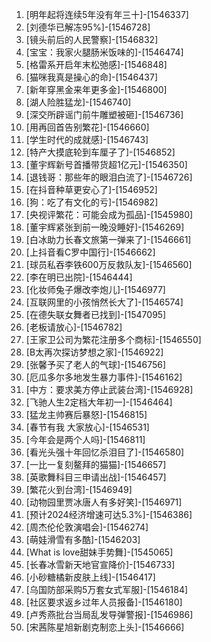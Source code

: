 
1. [明年起将连续5年没有年三十]-[1546337]
1. [刘德华已解冻95%]-[1546728]
1. [镜头前后的人民警察]-[1546832]
1. [宝宝：我家火腿肠米饭味的]-[1546474]
1. [格雷系开启年末松弛感]-[1546848]
1. [猫咪我真是操心的命]-[1546437]
1. [新年穿黑金来年更多金]-[1546800]
1. [湖人险胜猛龙]-[1546740]
1. [深交所辟谣门前牛雕塑被砸]-[1546736]
1. [用再回首告别繁花]-[1546660]
1. [学生时代的成就感]-[1546743]
1. [特产大摸底轮到车厘子了]-[1546852]
1. [董宇辉新号首播带货超1亿元]-[1546350]
1. [退钱哥：那些年的眼泪白流了]-[1546726]
1. [在抖音种草更安心了]-[1546952]
1. [狗：吃了有文化的亏]-[1546982]
1. [央视评繁花：可能会成为孤品]-[1545980]
1. [董宇辉紧张到前一晚没睡好]-[1546269]
1. [白冰助力长春文旅第一弹来了]-[1546661]
1. [上抖音看C罗中国行]-[1546662]
1. [球员私吞李铁600万反救队友]-[1546560]
1. [李在明已出院]-[1546444]
1. [化妆师兔子爆改李炮儿]-[1546977]
1. [互联网里的小孩悄然长大了]-[1546574]
1. [在德失联女舞者已找到]-[1547095]
1. [老板请放心]-[1546782]
1. [王家卫公司为繁花注册多个商标]-[1546550]
1. [B太再次探访梦想之家]-[1546922]
1. [张馨予买了老人的气球]-[1546756]
1. [厄瓜多尔多地发生暴力事件]-[1546162]
1. [中方：要求美方停止武装台湾]-[1546928]
1. [飞驰人生2定档大年初一]-[1546464]
1. [猛龙主帅赛后暴怒]-[1546815]
1. [春节有我 大家放心]-[1546531]
1. [今年会是两个人吗]-[1546811]
1. [看光头强十年回忆杀泪目了]-[1546580]
1. [一比一复刻鳌拜的猫猫]-[1546657]
1. [英歌舞科目三申请出战]-[1546457]
1. [繁花火到台湾]-[1546949]
1. [动物园里贾冰唐人有多好笑]-[1546971]
1. [预计2024经济增速可达5.3%]-[1546386]
1. [周杰伦伦敦演唱会]-[1546274]
1. [萌娃滑雪有多酷]-[1546203]
1. [What is love甜妹手势舞]-[1545065]
1. [长春冰雪新天地官宣降价]-[1546733]
1. [小砂糖橘新皮肤上线]-[1546417]
1. [乌国防部采购5万套女式军服]-[1546184]
1. [社区要求返乡过年人员报备]-[1546180]
1. [卢秀燕批台当局乱发导弹警报]-[1546986]
1. [宋茜陈星旭新剧克制恋上头]-[1546666]